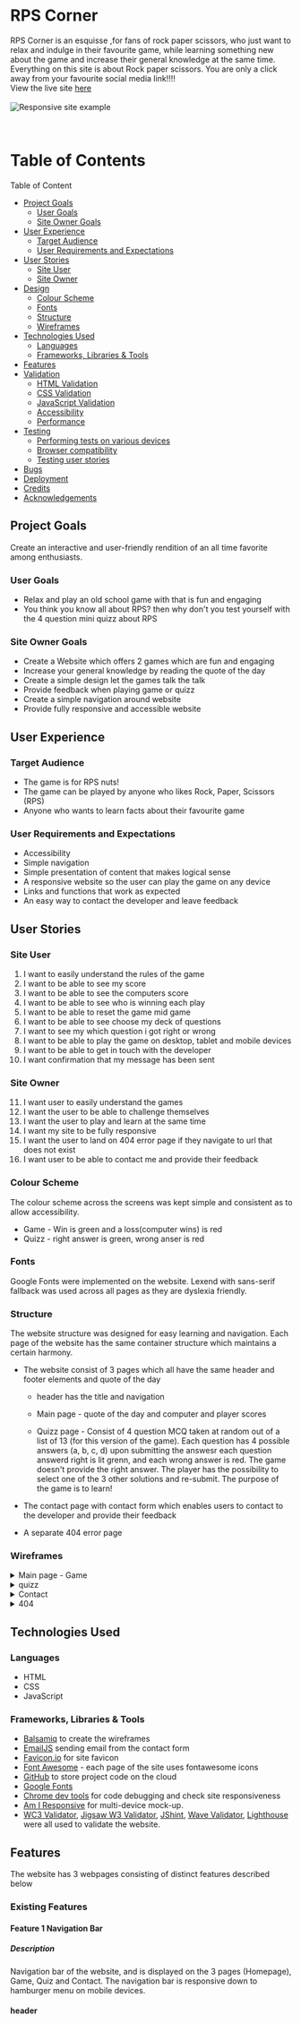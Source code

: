 # RPS Corner
RPS Corner is an esquisse ,for fans of rock paper scissors, who just want to relax and indulge in their favourite game, while learning something new about the game and increase their general knowledge at the same time. Everything on this site is about Rock paper scissors. You are only a click away from your favourite social media link!!!!
<br>
View the live site [here](https://bwogit.github.io/CI_PP2_GAME/index.html)
<br><br>
![Responsive site example]()

<br>

# Table of Contents
Table of Content
  - [Project Goals](#project-goals)
    - [User Goals](#user-goals)
    - [Site Owner Goals](#site-owner-goals)
  - [User Experience](#user-experience)
    - [Target Audience](#target-audience)
    - [User Requirements and Expectations](#user-requirements-and-expectations)
  - [User Stories](#user-stories)
    - [Site User](#site-user)
    - [Site Owner](#site-owner)
  - [Design](#design)
    - [Colour Scheme](#colour-scheme)
    - [Fonts](#fonts)
    - [Structure](#structure)
    - [Wireframes](#wireframes)
  - [Technologies Used](#technologies-used)
    - [Languages](#languages)
    - [Frameworks, Libraries & Tools](#frameworks-libraries--tools)
  - [Features](#features)
  - [Validation](#validation)
    - [HTML Validation](#html-validation)
    - [CSS Validation](#css-validation)
    - [JavaScript Validation](#javascript-validation)
    - [Accessibility](#accessibility)
    - [Performance](#performance)
  - [Testing](#testing)
    - [Performing tests on various devices](#performing-tests-on-various-devices)
    - [Browser compatibility](#browser-compatibility)
    - [Testing user stories](#testing-user-stories)
  - [Bugs](#bugs)
  - [Deployment](#deployment)
  - [Credits](#credits)
  - [Acknowledgements](#acknowledgements)

## Project Goals

Create an interactive and user-friendly rendition of an all time favorite among enthusiasts.

### User Goals

- Relax and play an old school game with that is fun and engaging
- You think you know all about RPS? then why don't you test yourself with the 4 question mini quizz about RPS

### Site Owner Goals

- Create a Website which offers 2 games which are fun and engaging
- Increase your general knowledge by reading the quote of the day
- Create a simple design let the games talk the talk
- Provide feedback when playing game or quizz 
- Create a simple navigation around website
- Provide fully responsive and accessible website

## User Experience

### Target Audience

- The game is for RPS nuts!
- The game can be played by anyone who likes Rock, Paper, Scissors (RPS)
- Anyone who wants to learn facts about their favourite game

### User Requirements and Expectations

- Accessibility
- Simple navigation
- Simple presentation of content that makes logical sense
- A responsive website so the user can play the game on any device
- Links and functions that work as expected
- An easy way to contact the developer and leave feedback

## User Stories

### Site User

1. I want to easily understand the rules of the game
2. I want to be able to see my score
3. I want to be able to see the computers score
4. I want to be able to see who is winning each play
5. I want to be able to reset the game mid game
6. I want to be able to see choose my deck of questions
7. I want to see my which question i got right or wrong
8. I want to be able to play the game on desktop, tablet and mobile devices
9. I want to be able to get in touch with the developer
10. I want confirmation that my message has been sent

### Site Owner

11. I want user to easily understand the games
12. I want the user to be able to challenge themselves
13. I want the user to play and learn at the same time
14. I want my site to be fully responsive
15. I want the user to land on 404 error page if they navigate to url that does not exist
16. I want user to be able to contact me and provide their feedback

### Colour Scheme

The colour scheme across the screens was kept simple and consistent as to allow accessibility. 
- Game - Win is green and a loss(computer wins) is red
- Quizz - right answer is green, wrong anser is red

### Fonts

Google Fonts were implemented on the website. Lexend with sans-serif fallback was used across all pages as they are dyslexia friendly. 

### Structure

The website structure was designed for easy learning and navigation. Each page of the website has the same container structure which maintains a certain harmony.

- The website consist of 3 pages which all have the same header and footer elements and quote of the day
  - header has the title and navigation
  - Main page - quote of the day and computer and player scores
    
  - Quizz page - Consist of 4 question MCQ taken at random out of a list of 13 (for this version of the game). Each question has 4 possible answers (a, b, c, d) upon submitting the answesr each question answerd right is lit grenn, and each wrong answer is red. The game doesn't provide the right answer. The player has the possibility to select one of the 3 other solutions and re-submit. The purpose of the game is to learn! 
  
- The contact page with contact form which enables users to contact to the developer and provide their feedback
- A separate 404 error page

### Wireframes

<details><summary>Main page - Game</summary>
<img src="assets/wireframes/w_game.png">
</details>
<details><summary>quizz</summary>
<img src="assets/wireframes/w_quizz.png">
</details>
<details><summary>Contact</summary>
<img src="assets/wireframes/w_contact.png">
</details>
<details><summary>404</summary>
<img src="assets/wireframes/w_404.png">
</details>

## Technologies Used

### Languages

- HTML
- CSS
- JavaScript

### Frameworks, Libraries & Tools

- [Balsamiq](https://balsamiq.com/) to create the wireframes
- [EmailJS](https://www.emailjs.com) sending email from the contact form
- [Favicon.io](https://favicon.io) for site favicon
- [Font Awesome](https://fontawesome.com/) - each page of the site uses fontawesome icons
- [GitHub](https://github.com/) to store project code on the cloud
- [Google Fonts](https://fonts.google.com/)
- [Chrome dev tools](https://developers.google.com/web/tools/chrome-devtools) for code debugging and check site responsiveness
- [Am I Responsive](http://ami.responsivedesign.is/) for multi-device mock-up.
- [WC3 Validator](https://validator.w3.org/), [Jigsaw W3 Validator](https://jigsaw.w3.org/css-validator/), [JShint](https://jshint.com/), [Wave Validator](https://wave.webaim.org/), [Lighthouse](https://developers.google.com/web/tools/lighthouse/) were all used to validate the website.

## Features

The website has 3 webpages consisting of  distinct features described below

### Existing Features
#### Feature 1 Navigation Bar
##### Description
Navigation bar of the website, and is displayed on the 3 pages (Homepage), Game, Quiz and Contact. The navigation bar is responsive down to hamburger menu on mobile devices.
#### header
